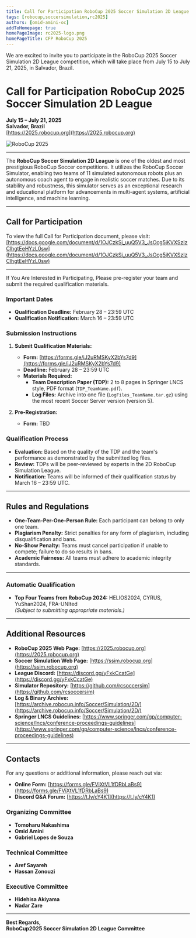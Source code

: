 ```yaml
---
title: Call for Participation RoboCup 2025 Soccer Simulation 2D League
tags: [robocup,soccersimulation,rc2025]
authors: [omid-amini-oc]
addToHomepage: true
homePageImage: rc2025-logo.png
homePageTitle: CFP RoboCup 2025
---
```


We are excited to invite you to participate in the RoboCup 2025 Soccer Simulation 2D League  competition, which will take place from July 15 to July 21, 2025, in Salvador, Brazil.

<!-- truncate -->

# Call for Participation RoboCup 2025 Soccer Simulation 2D League

**July 15 – July 21, 2025**  
**Salvador, Brazil**  
[https://2025.robocup.org](https://2025.robocup.org)

![RoboCup 2025](https://2025.robocup.org/wp-content/uploads/2024/12/logo4_transp_forDarkBack-1024x281.png)

---

The **RoboCup Soccer Simulation 2D League** is one of the oldest and most prestigious RoboCup Soccer competitions. It utilizes the RoboCup Soccer Simulator, enabling two teams of 11 simulated autonomous robots plus an autonomous coach agent to engage in realistic soccer matches. Due to its stability and robustness, this simulator serves as an exceptional research and educational platform for advancements in multi-agent systems, artificial intelligence, and machine learning.

---

## Call for Participation

To view the full Call for Participation document, please visit:  
[https://docs.google.com/document/d/1OJCzkSj_uuQ5V3_JsOcg5jKVXSzIzClhgtEeHYzL0sw](https://docs.google.com/document/d/1OJCzkSj_uuQ5V3_JsOcg5jKVXSzIzClhgtEeHYzL0sw)

---

If You Are Interested in Participating, Please pre-register your team and submit the required qualification materials.

### **Important Dates**

- **Qualification Deadline:** February 28 – 23:59 UTC
- **Qualification Notification:** March 16 – 23:59 UTC

### **Submission Instructions**

1. **Submit Qualification Materials:**
   - **Form:** [https://forms.gle/iJ2uRMSKyX2bYs7d9](https://forms.gle/iJ2uRMSKyX2bYs7d9)
   - **Deadline:** February 28 – 23:59 UTC
   - **Materials Required:**
     - **Team Description Paper (TDP):** 2 to 8 pages in Springer LNCS style, PDF format (`TDP_TeamName.pdf`).
     - **Log Files:** Archive into one file (`LogFiles_TeamName.tar.gz`) using the most recent Soccer Server version (version 5).

2. **Pre-Registration:**
   - **Form:** TBD

### **Qualification Process**

- **Evaluation:** Based on the quality of the TDP and the team's performance as demonstrated by the submitted log files.
- **Review:** TDPs will be peer-reviewed by experts in the 2D RoboCup Simulation League.
- **Notification:** Teams will be informed of their qualification status by March 16 – 23:59 UTC.

---

## Rules and Regulations

- **One-Team-Per-One-Person Rule:** Each participant can belong to only one team.
- **Plagiarism Penalty:** Strict penalties for any form of plagiarism, including disqualification and bans.
- **No-Show Penalty:** Teams must cancel participation if unable to compete; failure to do so results in bans.
- **Academic Fairness:** All teams must adhere to academic integrity standards.

---

### Automatic Qualification

- **Top Four Teams from RoboCup 2024:** HELIOS2024, CYRUS, YuShan2024, FRA-UNIted  
  *(Subject to submitting appropriate materials.)*

---

## Additional Resources

- **RoboCup 2025 Web Page:** [https://2025.robocup.org](https://2025.robocup.org)
- **Soccer Simulation Web Page:** [https://ssim.robocup.org](https://ssim.robocup.org)
- **League Discord:** [https://discord.gg/yFxkCcatGe](https://discord.gg/yFxkCcatGe)
- **Simulator Repository:** [https://github.com/rcsoccersim](https://github.com/rcsoccersim)
- **Log & Binary Archive:** [https://archive.robocup.info/Soccer/Simulation/2D/](https://archive.robocup.info/Soccer/Simulation/2D/)
- **Springer LNCS Guidelines:** [https://www.springer.com/gp/computer-science/lncs/conference-proceedings-guidelines](https://www.springer.com/gp/computer-science/lncs/conference-proceedings-guidelines)

---

## Contacts

For any questions or additional information, please reach out via:

- **Online Form:** [https://forms.gle/FViXtVL1fDRbLaBs9](https://forms.gle/FViXtVL1fDRbLaBs9)
- **Discord Q&A Forum:** [https://t.ly/cY4K1](https://t.ly/cY4K1)

### Organizing Committee

- **Tomoharu Nakashima**
- **Omid Amini**
- **Gabriel Lopes de Souza**

### Technical Committee

- **Aref Sayareh**
- **Hassan Zonouzi**

### Executive Committee

- **Hidehisa Akiyama**
- **Nadar Zare**

---

**Best Regards,**  
**RoboCup2025 Soccer Simulation 2D League Committee**

